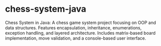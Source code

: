 # chess-system-java
Chess System in Java: A chess game system project focusing on OOP and data structures. Features encapsulation, inheritance, enumerations, exception handling, and layered architecture. Includes matrix-based board implementation, move validation, and a console-based user interface.
